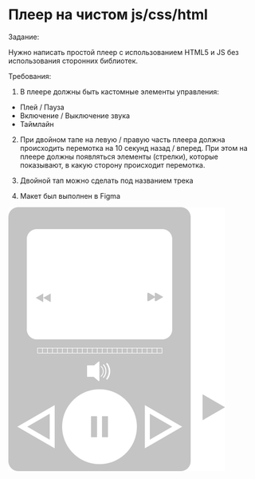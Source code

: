 # Плеер на чистом js/css/html
Задание:

Нужно написать простой плеер с использованием HTML5 и JS без использования сторонних библиотек. 

Требования:

1. В плеере должны быть кастомные элементы управления:
- Плей / Пауза
- Включение / Выключение звука
- Таймлайн

2. При двойном тапе на левую / правую часть плеера должна происходить перемотка на 10 секунд назад / вперед. При этом на плеере должны появляться элементы (стрелки), которые показывают, в какую сторону происходит перемотка. 

3. Двойной тап можно сделать под названием трека

4. Макет был выполнен в Figma 

![](/img/figma.png)
